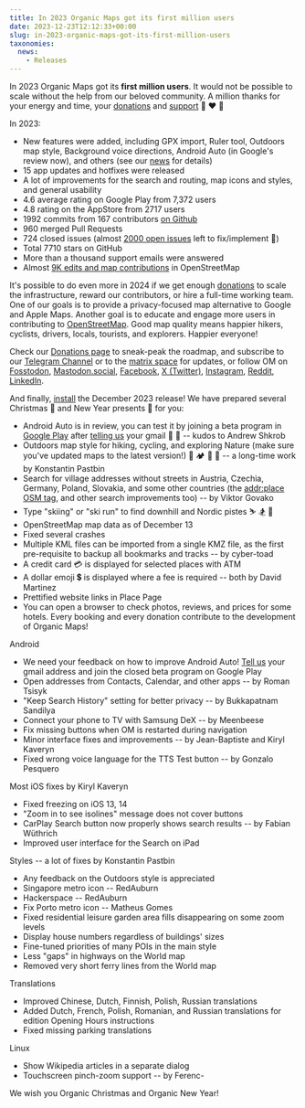 ```yaml
---
title: In 2023 Organic Maps got its first million users
date: 2023-12-23T12:12:33+00:00
slug: in-2023-organic-maps-got-its-first-million-users
taxonomies:
  news:
    - Releases
---
```


In 2023 Organic Maps got its **first million users**. It would not be possible to scale without the help from our beloved community. A million thanks for your energy and time, your [donations](https://organicmaps.app/donate/) and [support](https://organicmaps.app/support-us/) 🙏 ❤️ 🍃

In 2023:

- New features were added, including GPX import, Ruler tool, Outdoors map style, Background voice directions, Android Auto (in Google's review now), and others (see our [news](https://organicmaps.app/news/) for details)
- 15 app updates and hotfixes were released
- A lot of improvements for the search and routing, map icons and styles, and general usability
- 4.6 average rating on Google Play from 7,372 users
- 4.8 rating on the AppStore from 2717 users
- 1992 commits from 167 contributors [on Github](https://github.com/organicmaps/organicmaps/)
- 960 merged Pull Requests
- 724 closed issues (almost [2000 open issues](https://github.com/organicmaps/organicmaps/issues/) left to fix/implement 💪)
- Total 7710 stars on GitHub
- More than a thousand support emails were answered
- Almost [9K edits and map contributions](https://wiki.openstreetmap.org/wiki/Editor%5Fusage%5Fstats) in OpenStreetMap

It's possible to do even more in 2024 if we get enough [donations](https://organicmaps.app/donate/) to scale the infrastructure, reward our contributors, or hire a full-time working team.
One of our goals is to provide a privacy-focused map alternative to Google and Apple Maps. Another goal is to educate and engage more users in contributing to [OpenStreetMap](https://openstreetmap.org/). Good map quality means happier hikers, cyclists, drivers, locals, tourists, and explorers. Happier everyone!

Check our [Donations page](https://organicmaps.app/donate/) to sneak-peak the roadmap, and subscribe to our [Telegram Channel](https://t.me/OrganicMapsApp) or to the [matrix space](https://omaps.app/matrix) for updates, or follow OM on [Fosstodon](https://fosstodon.org/@organicmaps), [Mastodon.social](https://mastodon.social/@organicmaps), [Facebook](https://facebook.com/OrganicMaps), [X (Twitter)](https://twitter.com/OrganicMapsApp), [Instagram](https://instagram.com/organicmaps.app/), [Reddit](https://www.reddit.com/r/organicmaps/), [LinkedIn](https://www.linkedin.com/company/organic-maps/).

And finally, [install](https://omaps.app/get) the December 2023 release! We have prepared several Christmas 🎅 and New Year presents 🎁 for you:

- Android Auto is in review, you can test it by joining a beta program in [Google Play](https://play.google.com/store/apps/details?id=app.organicmaps) after [telling us](mailto:beta@organicmaps.app) your gmail 🤖 🚗 -- kudos to Andrew Shkrob
- Outdoors map style for hiking, cycling, and exploring Nature (make sure you've updated maps to the latest version!) 🥾 🏕️ 🚣 🚵 -- a long-time work by Konstantin Pastbin
- Search for village addresses without streets in Austria, Czechia, Germany, Poland, Slovakia, and some other countries (the [addr:place OSM tag](https://wiki.openstreetmap.org/wiki/Key:addr:place), and other search improvements too) -- by Viktor Govako
- Type "skiing" or "ski run" to find downhill and Nordic pistes ⛷️ 🏂 🚡
- OpenStreetMap map data as of December 13
- Fixed several crashes
- Multiple KML files can be imported from a single KMZ file, as the first pre-requisite to backup all bookmarks and tracks -- by cyber-toad
- A credit card 💳 is displayed for selected places with ATM
- A dollar emoji 💲 is displayed where a fee is required -- both by David Martinez
- Prettified website links in Place Page
- You can open a browser to check photos, reviews, and prices for some hotels. Every booking and every donation contribute to the development of Organic Maps!

Android

- We need your feedback on how to improve Android Auto! [Tell us](mailto:beta@organicmaps.app) your gmail address and join the closed beta program on Google Play
- Open addresses from Contacts, Calendar, and other apps -- by Roman Tsisyk
- "Keep Search History" setting for better privacy -- by Bukkapatnam Sandilya
- Connect your phone to TV with Samsung DeX -- by Meenbeese
- Fix missing buttons when OM is restarted during navigation
- Minor interface fixes and improvements -- by Jean-Baptiste and Kiryl Kaveryn
- Fixed wrong voice language for the TTS Test button -- by Gonzalo Pesquero

Most iOS fixes by Kiryl Kaveryn

- Fixed freezing on iOS 13, 14
- "Zoom in to see isolines" message does not cover buttons
- CarPlay Search button now properly shows search results -- by Fabian Wüthrich
- Improved user interface for the Search on iPad

Styles -- a lot of fixes by Konstantin Pastbin

- Any feedback on the Outdoors style is appreciated
- Singapore metro icon -- RedAuburn
- Hackerspace -- RedAuburn
- Fix Porto metro icon -- Matheus Gomes
- Fixed residential leisure garden area fills disappearing on some zoom levels
- Display house numbers regardless of buildings' sizes
- Fine-tuned priorities of many POIs in the main style
- Less "gaps" in highways on the World map
- Removed very short ferry lines from the World map

Translations

- Improved Chinese, Dutch, Finnish, Polish, Russian translations
- Added Dutch, French, Polish, Romanian, and Russian translations for edition Opening Hours instructions
- Fixed missing parking translations

Linux

- Show Wikipedia articles in a separate dialog
- Touchscreen pinch-zoom support -- by Ferenc-

We wish you Organic Christmas and Organic New Year!
